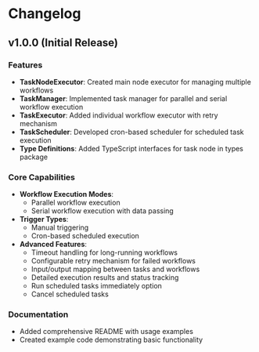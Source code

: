 # Changelog

## v1.0.0 (Initial Release)

### Features
- **TaskNodeExecutor**: Created main node executor for managing multiple workflows
- **TaskManager**: Implemented task manager for parallel and serial workflow execution
- **TaskExecutor**: Added individual workflow executor with retry mechanism
- **TaskScheduler**: Developed cron-based scheduler for scheduled task execution
- **Type Definitions**: Added TypeScript interfaces for task node in types package

### Core Capabilities
- **Workflow Execution Modes**:
  - Parallel workflow execution
  - Serial workflow execution with data passing
- **Trigger Types**:
  - Manual triggering
  - Cron-based scheduled execution
- **Advanced Features**:
  - Timeout handling for long-running workflows
  - Configurable retry mechanism for failed workflows
  - Input/output mapping between tasks and workflows
  - Detailed execution results and status tracking
  - Run scheduled tasks immediately option
  - Cancel scheduled tasks

### Documentation
- Added comprehensive README with usage examples
- Created example code demonstrating basic functionality 